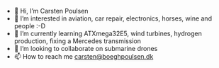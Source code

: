 - 👋 Hi, I’m Carsten Poulsen
- 👀 I’m interested in aviation, car repair, electronics, horses, wine and people :-D
- 🌱 I’m currently learning ATXmega32E5, wind turbines, hydrogen production, fixing a Mercedes transmission
- 💞️ I’m looking to collaborate on submarine drones
- 📫 How to reach me carsten@boeghpoulsen.dk

<!---
carstenpoulsen/carstenpoulsen is a ✨ special ✨ repository because its `README.md` (this file) appears on your GitHub profile.
You can click the Preview link to take a look at your changes.
--->
